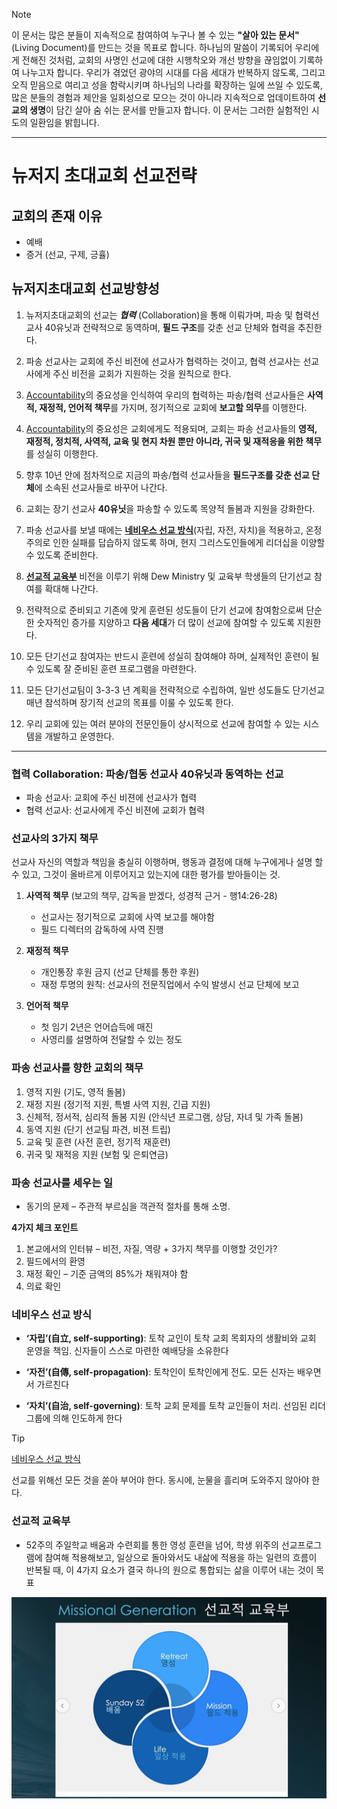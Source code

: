 > [!NOTE]
> 이 문서는 많은 분들이 지속적으로 참여하여 누구나 볼 수 있는 **"살아 있는 문서"**(Living Document)를 만드는 것을 목표로 합니다. 하나님의 말씀이 기록되어 우리에게 전해진 것처럼, 교회의 사명인 선교에 대한 시행착오와 개선 방향을 끊임없이 기록하여 나누고자 합니다. 우리가 겪었던 광야의 시대를 다음 세대가 반복하지 않도록, 그리고 오직 믿음으로 여리고 성을 함락시키며 하나님의 나라를 확장하는 일에 쓰일 수 있도록, 많은 분들의 경험과 제안을 일회성으로 모으는 것이 아니라 지속적으로 업데이트하여 **선교의 생명**이 담긴 살아 숨 쉬는 문서를 만들고자 합니다. 이 문서는 그러한 실험적인 시도의 일환임을 밝힙니다.

-----

뉴저지 초대교회 선교전략
=======

## 교회의 존재 이유
* 예배 
* 증거 (선교, 구제, 긍휼) 

 
## 뉴저지초대교회 선교방향성
1. 뉴저지초대교회의 선교는 ***협력*** (Collaboration)을 통해 이뤄가며, 파송 및 협력선교사 40유닛과 전략적으로 동역하며, **필드 구조**를 갖춘 선교 단체와 협력을 추진한다.

2. 파송 선교사는 교회에 주신 비전에 선교사가 협력하는 것이고, 협력 선교사는 선교사에게 주신 비전을 교회가 지원하는 것을 원칙으로 한다.

3. [Accountability](#선교사의-3가지-책무)의 중요성을 인식하여 우리의 협력하는 파송/협력 선교사들은 **사역적, 재정적, 언어적 책무**를 가지며, 정기적으로 교회에 **보고할 의무**를 이행한다.

4. [Accountability](#파송-선교사를-향한-교회의-책무)의 중요성은 교회에게도 적용되며, 교회는 파송 선교사들의 **영적, 재정적, 정치적, 사역적, 교육 및 현지 차원 뿐만 아니라, 귀국 및 재적응을 위한 책무**를 성실히 이행한다.

5. 향후 10년 안에 점차적으로 지금의 파송/협력 선교사들을 **필드구조를 갖춘 선교 단체**에 소속된 선교사들로 바꾸어 나간다.

6. 교회는 장기 선교사 **40유닛**을 파송할 수 있도록 목양적 돌봄과 지원을 강화한다.

7. 파송 선교사를 보낼 때에는 **[네비우스 선교 방식](#네비우스-선교-방식)**(자립, 자전, 자치)을 적용하고, 온정주의로 인한 실패를 답습하지 않도록 하며, 현지 그리스도인들에게 리더십을 이양할 수 있도록 준비한다.

8. **[선교적 교육부](#선교적-교육부)** 비전을 이루기 위해 Dew Ministry 및 교육부 학생들의 단기선교 참여를 확대해 나간다.

9. 전략적으로 준비되고 기존에 맞게 훈련된 성도들이 단기 선교에 참여함으로써 단순한 숫자적인 증가를 지양하고 **다음 세대**가 더 많이 선교에 참여할 수 있도록 지원한다.

10. 모든 단기선교 참여자는 반드시 훈련에 성실히 참여해야 하며, 실제적인 훈련이 될 수 있도록 잘 준비된 훈련 프로그램을 마련한다.

11. 모든 단기선교팀이 3-3-3 년 계획을 전략적으로 수립하여, 일반 성도들도 단기선교 매년 참석하며 장기적 선교의 목표를 이룰 수 있도록 한다.

12. 우리 교회에 있는 여러 분야의 전문인들이 상시적으로 선교에 참여할 수 있는 시스템을 개발하고 운영한다.

---

### 협력 Collaboration: 파송/협동 선교사 40유닛과 동역하는 선교 
 * 파송 선교사: 교회에 주신 비젼에 선교사가 협력 
 * 협력 선교사: 선교사에게 주신 비젼에 교회가 협력

### 선교사의 3가지 책무

선교사 자신의 역할과 책임을 충실히 이행하며, 행동과 결정에 대해 누구에게나 설명 할 수 있고, 그것이 올바르게 이루어지고 있는지에 대한 평가를 받아들이는 것.

1. **사역적 책무** (보고의 책무, 감독을 받겠다, 성경적 근거 - 행14:26-28)
   * 선교사는 정기적으로 교회에 사역 보고를 해야함
   * 필드 디렉터의 감독하에 사역 진행

2. **재정적 책무**
   * 개인통장 후원 금지 (선교 단체를 통한 후원)
   * 재정 투명의 원칙: 선교사의 전문직업에서 수익 발생시 선교 단체에 보고

3. **언어적 책무**
   * 첫 임기 2년은 언어습득에 매진
   * 사영리를 설명하여 전달할 수 있는 정도

### 파송 선교사를 향한 교회의 책무 

1. 영적 지원 (기도, 영적 돌봄)
2. 재정 지원 (정기적 지원, 특별 사역 지원, 긴급 지원)
3. 신체적, 정서적, 심리적 돌봄 지원 (안식년 프로그램, 상담, 자녀 및 가족 돌봄)
4. 동역 지원 (단기 선교팀 파견, 비젼 트립)
5. 교육 및 훈련 (사전 훈련, 정기적 재훈련)
6. 귀국 및 재적응 지원 (보험 및 은퇴연금)

### 파송 선교사를 세우는 일 
* 동기의 문제 – 주관적 부르심을 객관적 절차를 통해 소명.  

**4가지 체크 포인트**
1. 본교에서의 인터뷰 – 비전, 자질, 역량 + 3가지 책무를 이행할 것인가?
2. 필드에서의 환영
3. 재정 확인 – 기준 금액의 85%가 채워져야 함
4. 의료 확인

### 네비우스 선교 방식
* **‘자립’(自立, self-supporting)**: 토착 교인이 토착 교회 목회자의 생활비와 교회 운영을 책임. 신자들이 스스로 마련한 예배당을 소유한다

* **‘자전’(自傳, self-propagation)**: 토착인이 토착인에게 전도. 모든 신자는 배우면서 가르친다

* **‘자치’(自治, self-governing)**: 토착 교회 문제를 토착 교인들이 처리. 선임된 리더 그룹에 의해 인도하게 한다

> [!TIP]
> [네비우스 선교 방식](https://encykorea.aks.ac.kr/Article/E0076564)

선교를 위해선 모든 것을 쏟아 부어야 한다. 동시에, 눈물을 흘리며 도와주지 않아야 한다.

### 선교적 교육부
* 52주의 주일학교 배움과 수련회를 통한 영성 훈련을 넘어, 학생 위주의 선교프로그램에 참여해 적용해보고, 일상으로 돌아와서도 내삶에 적용을 하는 일련의 흐름이 반복될 때, 이 4가지 요소가 결국 하나의 원으로 통합되는 삶을 이루어 내는 것이 목표

![선교적 교육부](선교적교육부.jpg)
